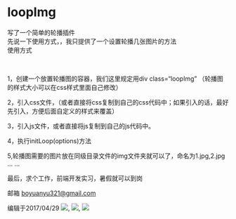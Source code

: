 # loopImg
写了一个简单的轮播插件  
先说一下使用方式，，我只提供了一个设置轮播几张图片的方法  
使用方式 

 

1，创建一个放置轮播图的容器，我们这里规定用div class=“loopImg” （轮播图的样式大小可以在css样式里面自己修改）  

2，引入css文件，（或者直接将css复制到自己的css代码中；如果引入的话，最好先引入，方便后面自定义的样式来覆盖）  

3，引入js文件，或者直接将js复制到自己的js代码中。  

4，执行initLoop(options)方法  

5,轮播图需要的图片放在同级目录文件的img文件夹就可以了，命名为1.jpg,2.jpg ... ...    


最后，求个工作，前端开发实习，暑假就可以到岗  

邮箱 boyuanyu321@gmail.com  

编辑于2017/04/29
![](http://i4.buimg.com/567571/4933a5013579de0b.png),
![](http://i4.buimg.com/567571/ae9844c5b0daaf27.png),
![](http://i4.buimg.com/567571/8a628c1e14b3e161.png)


